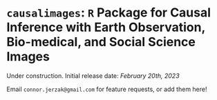 # `causalimages`: `R` Package for Causal Inference with Earth Observation, Bio-medical, and Social Science Images 

Under construction. Initial release date: *February 20th, 2023*

Email `connor.jerzak@gmail.com` for feature requests, or add them here!
